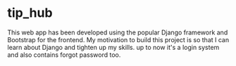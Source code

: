 # tip_hub
This web app has been developed using the popular Django framework and Bootstrap for the frontend. My motivation to build this project is so that I can learn about Django and tighten up my skills. 
up to now it's a login system and also contains forgot password too.
